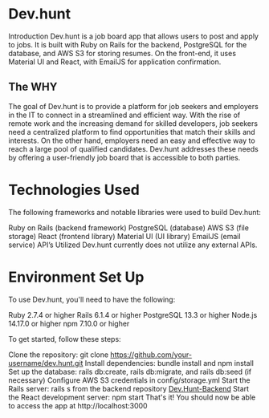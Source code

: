# Dev.hunt
Introduction
Dev.hunt is a job board app that allows users to post and apply to jobs. It is built with Ruby on Rails for the backend, PostgreSQL for the database, and AWS S3 for storing resumes. On the front-end, it uses Material UI and React, with EmailJS for application confirmation.

## The WHY
The goal of Dev.hunt is to provide a platform for job seekers and employers in the IT to connect in a streamlined and efficient way. With the rise of remote work and the increasing demand for skilled developers, job seekers need a centralized platform to find opportunities that match their skills and interests. On the other hand, employers need an easy and effective way to reach a large pool of qualified candidates. Dev.hunt addresses these needs by offering a user-friendly job board that is accessible to both parties.

# Technologies Used
The following frameworks and notable libraries were used to build Dev.hunt:

Ruby on Rails (backend framework)
PostgreSQL (database)
AWS S3 (file storage)
React (frontend library)
Material UI (UI library)
EmailJS (email service)
API’s Utilized
Dev.hunt currently does not utilize any external APIs.

# Environment Set Up
To use Dev.hunt, you'll need to have the following:

Ruby 2.7.4 or higher
Rails 6.1.4 or higher
PostgreSQL 13.3 or higher
Node.js 14.17.0 or higher
npm 7.10.0 or higher

To get started, follow these steps:

Clone the repository: git clone https://github.com/your-username/dev.hunt.git
Install dependencies: bundle install and npm install
Set up the database: rails db:create, rails db:migrate, and rails db:seed (if necessary)
Configure AWS S3 credentials in config/storage.yml
Start the Rails server: rails s from the backend repository [Dev.Hunt-Backend](https://github.com/Torfrancis447/dev-hunt)
Start the React development server: npm start
That's it! You should now be able to access the app at http://localhost:3000




